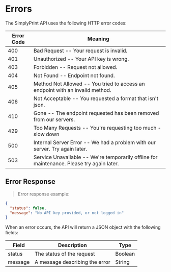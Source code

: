 # Errors

The SimplyPrint API uses the following HTTP error codes:

Error Code | Meaning
---------- | -------
400 | Bad Request -- Your request is invalid.
401 | Unauthorized -- Your API key is wrong.
403 | Forbidden -- Request not allowed.
404 | Not Found -- Endpoint not found.
405 | Method Not Allowed -- You tried to access an endpoint with an invalid method.
406 | Not Acceptable -- You requested a format that isn't json.
410 | Gone -- The endpoint requested has been removed from our servers.
429 | Too Many Requests -- You're requesting too much - slow down
500 | Internal Server Error -- We had a problem with our server. Try again later.
503 | Service Unavailable -- We're temporarily offline for maintenance. Please try again later.

## Error Response

> Error response example:

```json
{
  "status": false,
  "message": "No API key provided, or not logged in"
}
```

When an error occurs, the API will return a JSON object with the following fields:

Field | Description | Type
----- | ----------- | ----
status | The status of the request | Boolean
message | A message describing the error | String|null
